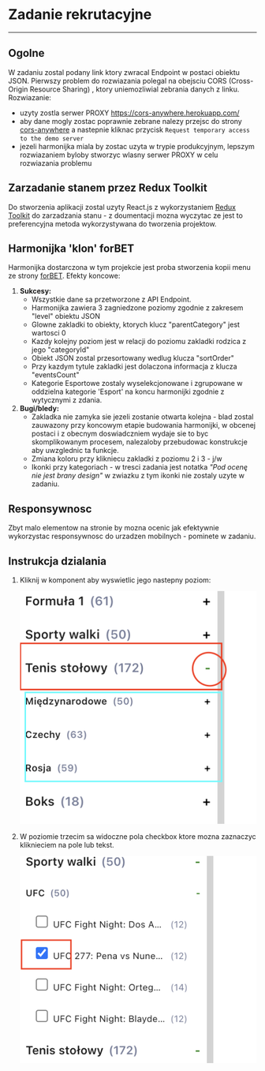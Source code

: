 # Zadanie rekrutacyjne
---
## Ogolne
W zadaniu zostal podany link ktory zwracal Endpoint w postaci obiektu JSON.
Pierwszy problem do rozwiazania polegal na obejsciu CORS (Cross-Origin Resource Sharing) , ktory uniemozliwial zebrania danych z linku.
Rozwiazanie:
- uzyty zostla serwer PROXY https://cors-anywhere.herokuapp.com/
- aby dane mogly zostac poprawnie zebrane nalezy przejsc do strony [cors-anywhere](https://cors-anywhere.herokuapp.com/corsdemo) a nastepnie kliknac przycisk `Request temporary access to the demo server`
- jezeli harmonijka miala by zostac uzyta w trypie produkcyjnym, lepszym rozwiazaniem byloby stworzyc wlasny serwer PROXY w celu rozwiazania problemu

## Zarzadanie stanem przez Redux Toolkit
Do stworzenia aplikacji zostal uzyty React.js z wykorzystaniem [Redux Toolkit](https://redux-toolkit.js.org/) do zarzadzania stanu - z doumentacji mozna wyczytac ze jest to preferencyjna metoda wykorzystywana do tworzenia projektow.

## Harmonijka 'klon' forBET
Harmonijka dostarczona w tym projekcie jest proba stworzenia kopii menu ze strony [forBET](https://www.iforbet.pl/).
Efekty koncowe:
1. **Sukcesy:**
   - Wszystkie dane sa przetworzone z API Endpoint.
   - Harmonijka zawiera 3 zagniedzone poziomy zgodnie z zakresem "level" obiektu JSON
   - Glowne zakladki to obiekty, ktorych klucz "parentCategory" jest wartosci 0
   - Kazdy kolejny poziom jest w relacji do poziomu zakladki rodzica z jego "categoryId"
   - Obiekt JSON zostal przesortowany wedlug klucza "sortOrder"
   - Przy kazdym tytule zakladki jest dolaczona informacja z klucza "eventsCount"
   - Kategorie Esportowe zostaly wyselekcjonowane i zgrupowane w oddzielna kategorie 'Esport' na koncu harmonijki zgodnie z wytycznymi z zdania.
2. **Bugi/bledy:**
   - Zakladka nie zamyka sie jezeli zostanie otwarta kolejna - blad zostal zauwazony przy koncowym etapie budowania harmonijki, w obcenej postaci i z obecnym doswiadczniem wydaje sie to byc skomplikowanym procesem, nalezaloby przebudowac konstrukcje aby uwzglednic ta funkcje.
   - Zmiana koloru przy klikniecu zakladki z poziomu 2 i 3 - j/w
   - Ikonki przy kategoriach - w tresci zadania jest notatka *"Pod ocenę nie jest brany design"* w zwiazku z tym ikonki nie zostaly uzyte w zadaniu.

## Responsywnosc
Zbyt malo elementow na stronie by mozna ocenic jak efektywnie wykorzystac responsywnosc do urzadzen mobilnych - pominete w zadaniu.

## Instrukcja dzialania
1. Kliknij w komponent aby wyswietlic jego nastepny poziom:
   
   ![Poziomy](./doc/poziomy.png)

2. W poziomie trzecim sa widoczne pola checkbox ktore mozna zaznaczyc kliknieciem na pole lub tekst.

    ![Checkbox](./doc/checkbox.png)